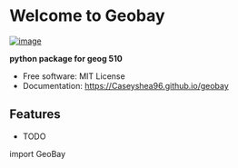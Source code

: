# Welcome to Geobay


[![image](https://img.shields.io/pypi/v/GeoBay.svg)](https://pypi.python.org/pypi/GeoBay)


**python package for geog 510**


-   Free software: MIT License
-   Documentation: <https://Caseyshea96.github.io/geobay>


## Features

-   TODO

import GeoBay